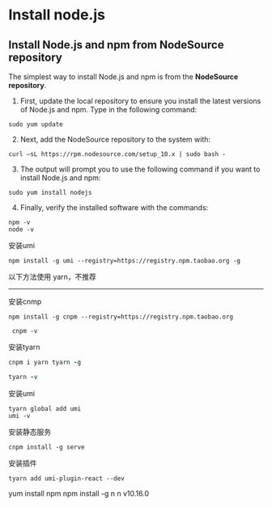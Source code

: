 # Install node.js

## Install Node.js and npm from NodeSource repository

The simplest way to install Node.js and npm is from the **NodeSource repository**.

1. First, update the local repository to ensure you install the  latest versions of Node.js and npm. Type in the following command:

```
sudo yum update
```

2. Next, add the NodeSource repository to the system with:

```
curl –sL https://rpm.nodesource.com/setup_10.x | sudo bash -
```

3. The output will prompt you to use the following command if you want to install Node.js and npm:

```
sudo yum install nodejs
```

4. Finally, verify the installed software with the commands:

```
npm -v
node -v
```
安装umi

```
npm install -g umi --registry=https://registry.npm.taobao.org -g
```

以下方法使用 yarn，不推荐

----------------------------

安装cnmp

```shell
npm install -g cnpm --registry=https://registry.npm.taobao.org
```
```
 cnpm -v
```
安装tyarn
```ruby
cnpm i yarn tyarn -g
```
```ruby
tyarn -v
```
安装umi

```shell
tyarn global add umi
umi -v
```
安装静态服务

```shell
cnpm install -g serve
```
安装插件
```
tyarn add umi-plugin-react --dev
```

yum install  npm 
npm install -g n
n v10.16.0